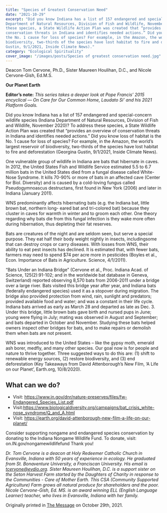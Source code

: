 ```yaml
---
title: "Species of Greatest Conservation Need"
date: "2021-10-29"
excerpt: "Did you know Indiana has a list of 157 endangered and special-concern wildlife species (Indiana
Department of Natural Resources, Division of Fish and Wildlife, November 2020)? To address
these species, a State Wildlife Action Plan was created that “provides an overview of
conservation threats in Indiana and identifies needed actions.” Did you know loss of habitat is
the No. 1 cause for loss of species? For example, in the Amazon, the world’s largest reservoir of
biodiversity, two-thirds of the species have lost habitat to fire and deforestation (Georgina
Gustin, 9/1/2021, Inside Climate News)."
category: "Ecological Spirituality"
cover_image: "/images/posts/Species of greatest conservation need.jpg"
---
```


Deacon Tom Cervone, Ph.D., Sister Maureen Houlihan, D.C., and Nicole Cervone-Gish, Ed.M.S.

**Our Planet Earth**

**Editor’s note:**
_This series takes a deeper look at Pope Francis’ 2015 encyclical ― On Care for Our Common
Home, Laudato Si’ and his 2021 Platform Goals._

Did you know Indiana has a list of 157 endangered and special-concern wildlife species (Indiana
Department of Natural Resources, Division of Fish and Wildlife, November 2020)? To address
these species, a State Wildlife Action Plan was created that “provides an overview of
conservation threats in Indiana and identifies needed actions.” Did you know loss of habitat is
the No. 1 cause for loss of species? For example, in the Amazon, the world’s largest reservoir of
biodiversity, two-thirds of the species have lost habitat to fire and deforestation (Georgina
Gustin, 9/1/2021, Inside Climate News).

One vulnerable group of wildlife in Indiana are bats that hibernate in caves. In 2012, the United
States Fish and Wildlife Service estimated 5.5 to 6.7 million bats in the United States died from a
fungal disease called White-Nose Syndrome. It kills 70-90% or more of bats in an affected cave
(Center for Biol. Diversity) and is caused by a cold-loving fungus called Pseudogymnoascus
destructans, first found in New York (2006) and later in Indiana (January 2011).

WNS predominantly affects hibernating bats (e.g. the Indiana bat, little brown bat, northern long-
eared bat and tri-colored bat) because they cluster in caves for warmth in winter and to groom
each other. One theory regarding why bats die from this fungal infection is they wake more often
during hibernation, thus depleting their fat reserves.

Bats are creatures of the night and are seldom seen, but serve a special purpose. They eat half
their body weight nightly in insects, includingsome that can destroy crops or carry diseases. With
losses from WNS, their ability to eat pest insects has declined. It is estimated that, with fewer
bats, farmers may need to spend $74 per acre more in pesticides (Boyles et al., Econ. Importance
of Bats in Agriculture. Science, 4/1/2011).

“Bats Under an Indiana Bridge” (Cervone et al., Proc. Indiana Acad. of Science, 125(2):91-102;
and in the worldwide bat database in Geneva, Switzerland) reported observing 8,570 bats from
2006-2011 under a bridge over a large river. Bats visited this bridge year after year, and Indiana
bats (federally endangered species) used it as a stopover during migration. The bridge also
provided protection from wind, rain, sunlight and predators; provided available food and water;
and was a constant in their life cycle. Indiana bats arrived as early as March 28 and departed as
late as Dec. 3. Under this bridge, little brown bats gave birth and nursed pups in June; young
were flying in July; mating was observed in August and September; and bats departed in October
and November. Studying these bats helped owners inspect other bridges for bats, and to make
repairs or demolish them when bats are not present.

WNS was introduced to the United States – like the gypsy moth, emerald ash borer, medfly, and
many other species. Our goal now is for people and nature to thrive together. Three suggested
ways to do this are: (1) shift to renewable energy sources, (2) restore biodiversity, and (3) end
deforestation (Key Takeaways from David Attenborough’s New Film, ‘A Life on our Planet’,
Earth.org, 10/8/2020).

## What can we do?

- Visit: https://www.in.gov/dnr/nature-preserves/files/fw-Endangered_Species_List.pdf
- Visit:https://www.biologicaldiversity.org/campaigns/bat_crisis_white-nose_syndrome/Q_and_A.html
- Visit: https://earth.org/david-attenborough-new-film-a-life-on-our-planet/

Consider supporting nongame and endangered species conservation by donating to the Indiana
Nongame Wildlife Fund. To donate, visit: on.IN.gov/nongamewildlifefund Thank you!

_Dr. Tom Cervone is a deacon at Holy Redeemer Catholic Church in Evansville, Indiana with 50
years of experience in ecology. He graduated from St. Bonaventure University, a Franciscan
University. His email is tcervone@evdio.org. Sister Maureen Houlihan, D.C. is a support sister
on the Seton Harvest Farm started by the Daughters of Charity in response to the Communities -
Care of Mother Earth. This CSA (Community Supported Agriculture) Farm grows all natural
produce for shareholders and the poor. Nicole Cervone-Gish, Ed. MS. is an award winning ELL
(English Language Learner) teacher, who lives in Evansville, Indiana with her family._

Originally printed in [The Message](https://evdiomessage.org/) on October 29th, 2021.
